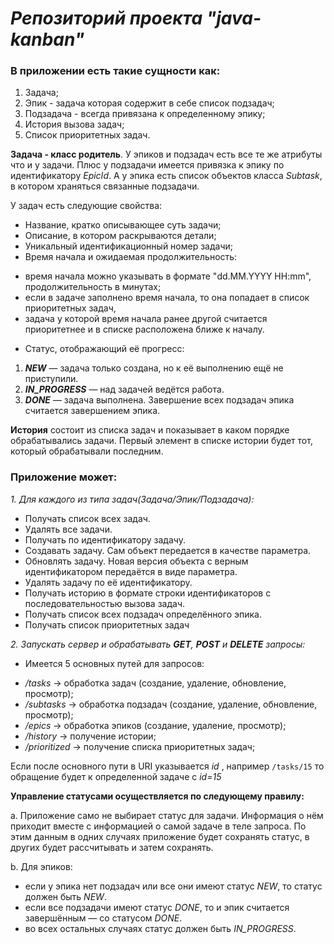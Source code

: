 # _Репозиторий проекта "java-kanban"_


### В приложении есть такие сущности как:
1. Задача;
2. Эпик - задача которая содержит в себе список подзадач;
3. Подзадача - всегда привязана к определенному эпику;
4. История вызова задач;
5. Список приоритетных задач.

**Задача - класс родитель**. У эпиков и подзадач есть все те же атрибуты что и у задачи.
Плюс у подзадачи имеется привязка к эпику по идентификатору _EpicId_.
А у эпика есть список объектов класса _Subtask_, в котором храняться связанные подзадачи.

У задач есть следующие свойства:

* Название, кратко описывающее суть задачи;
* Описание, в котором раскрываются детали;
* Уникальный идентификационный номер задачи;
* Время начала и ожидаемая продолжительность:

- время начала можно указывать в формате "dd.MM.YYYY HH:mm", продолжительность в минутах;
- если в задаче заполнено время начала, то она попадает в список приоритетных задач,
- задача у которой время начала ранее другой считается приоритетнее и в списке расположена ближе к началу.

* Статус, отображающий её прогресс:
1. __*NEW*__ — задача только создана, но к её выполнению ещё не приступили.
2. __*IN_PROGRESS*__ — над задачей ведётся работа.
3. __*DONE*__ — задача выполнена.
   Завершение всех подзадач эпика считается завершением эпика.

**История** состоит из списка задач и показывает в каком порядке обрабатывались задачи.
Первый элемент в списке истории будет тот, который обрабатывали последним.


### Приложение может:

_1. Для каждого из типа задач(Задача/Эпик/Подзадача):_

* Получать список всех задач.
* Удалять все задачи.
* Получать по идентификатору задачу.
* Создавать задачу. Сам объект передается в качестве параметра.
* Обновлять задачу. Новая версия объекта с верным идентификатором передаётся в виде параметра.
* Удалять задачу по её идентификатору.
* Получать историю в формате строки идентификаторов с последовательностью вызова задач.
* Получать список всех подзадач определённого эпика.
* Получать список приоритетных задач

_2. Запускать сервер и обрабатывать **GET**, **POST** и **DELETE** запросы:_

* Имеется 5 основных путей для запросов:

- _/tasks_ -> обработка задач (создание, удаление, обновление, просмотр);
- _/subtasks_ -> обработка подзадач (создание, удаление, обновление, просмотр);
- _/epics_ -> обработка эпиков (создание, удаление, просмотр);
- _/history_ -> получение истории;
- _/prioritized_ -> получение списка приоритетных задач;

Если после основного пути в URI указывается _id_ , например
`````/tasks/15`````
то обращение будет к определенной задаче с _id=15_

__Управление статусами осуществляется по следующему правилу:__

a. Приложение само не выбирает статус для задачи.
Информация о нём приходит вместе с информацией о самой задаче в теле запроса.
По этим данным в одних случаях приложение будет сохранять статус, в других будет рассчитывать и затем сохранять.

 b. Для эпиков:
* если у эпика нет подзадач или все они имеют статус *NEW*, то статус должен быть *NEW*.
* если все подзадачи имеют статус *DONE*, то и эпик считается завершённым — со статусом *DONE*.
* во всех остальных случаях статус должен быть *IN_PROGRESS*.